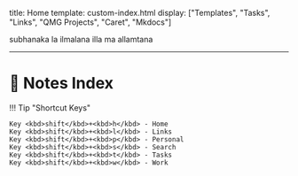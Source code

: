 title: Home
template: custom-index.html
display: ["Templates", "Tasks", "Links", "QMG Projects", "Caret", "Mkdocs"]

subhanaka la ilmalana illa ma allamtana

---

#    📘 Notes Index


!!! Tip  "Shortcut Keys"

    Key <kbd>shift</kbd>+<kbd>h</kbd> - Home  
    Key <kbd>shift</kbd>+<kbd>l</kbd> - Links  
    Key <kbd>shift</kbd>+<kbd>p</kbd> - Personal    
    Key <kbd>shift</kbd>+<kbd>s</kbd> - Search  
    Key <kbd>shift</kbd>+<kbd>t</kbd> - Tasks  
    Key <kbd>shift</kbd>+<kbd>w</kbd> - Work  
    